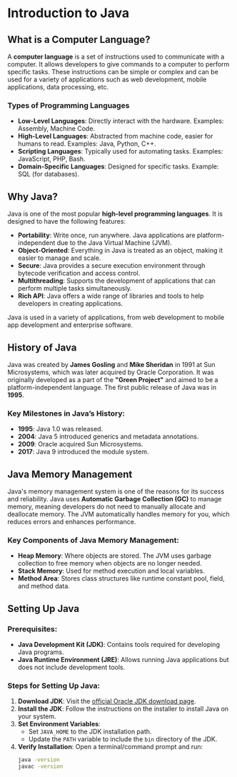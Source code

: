 # Introduction to Java

## What is a Computer Language?

A **computer language** is a set of instructions used to communicate with a computer. It allows developers to give commands to a computer to perform specific tasks. These instructions can be simple or complex and can be used for a variety of applications such as web development, mobile applications, data processing, etc.

### Types of Programming Languages
- **Low-Level Languages**: Directly interact with the hardware. Examples: Assembly, Machine Code.
- **High-Level Languages**: Abstracted from machine code, easier for humans to read. Examples: Java, Python, C++.
- **Scripting Languages**: Typically used for automating tasks. Examples: JavaScript, PHP, Bash.
- **Domain-Specific Languages**: Designed for specific tasks. Example: SQL (for databases).

## Why Java?

Java is one of the most popular **high-level programming languages**. It is designed to have the following features:
- **Portability**: Write once, run anywhere. Java applications are platform-independent due to the Java Virtual Machine (JVM).
- **Object-Oriented**: Everything in Java is treated as an object, making it easier to manage and scale.
- **Secure**: Java provides a secure execution environment through bytecode verification and access control.
- **Multithreading**: Supports the development of applications that can perform multiple tasks simultaneously.
- **Rich API**: Java offers a wide range of libraries and tools to help developers in creating applications.

Java is used in a variety of applications, from web development to mobile app development and enterprise software.

## History of Java

Java was created by **James Gosling** and **Mike Sheridan** in 1991 at Sun Microsystems, which was later acquired by Oracle Corporation. It was originally developed as a part of the **"Green Project"** and aimed to be a platform-independent language. The first public release of Java was in **1995**.

### Key Milestones in Java’s History:
- **1995**: Java 1.0 was released.
- **2004**: Java 5 introduced generics and metadata annotations.
- **2009**: Oracle acquired Sun Microsystems.
- **2017**: Java 9 introduced the module system.

## Java Memory Management

Java's memory management system is one of the reasons for its success and reliability. Java uses **Automatic Garbage Collection (GC)** to manage memory, meaning developers do not need to manually allocate and deallocate memory. The JVM automatically handles memory for you, which reduces errors and enhances performance.

### Key Components of Java Memory Management:
- **Heap Memory**: Where objects are stored. The JVM uses garbage collection to free memory when objects are no longer needed.
- **Stack Memory**: Used for method execution and local variables.
- **Method Area**: Stores class structures like runtime constant pool, field, and method data.

## Setting Up Java

### Prerequisites:
- **Java Development Kit (JDK)**: Contains tools required for developing Java programs.
- **Java Runtime Environment (JRE)**: Allows running Java applications but does not include development tools.

### Steps for Setting Up Java:
1. **Download JDK**: Visit the [official Oracle JDK download page](https://www.oracle.com/java/technologies/javase-downloads.html).
2. **Install the JDK**: Follow the instructions on the installer to install Java on your system.
3. **Set Environment Variables**:
    - Set `JAVA_HOME` to the JDK installation path.
    - Update the `PATH` variable to include the `bin` directory of the JDK.
4. **Verify Installation**: Open a terminal/command prompt and run:
   ```bash
   java -version
   javac -version
